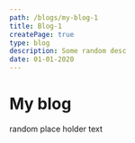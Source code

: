 ```yaml
---
path: /blogs/my-blog-1
title: Blog-1
createPage: true
type: blog
description: Some random desc
date: 01-01-2020
---
```


# My blog

random place holder text
